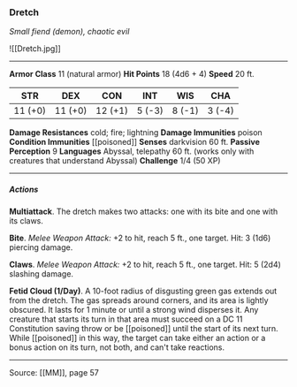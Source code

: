 ### Dretch
_Small fiend (demon), chaotic evil_

![[Dretch.jpg]]




---

**Armor Class** 11 (natural armor)
**Hit Points** 18 (4d6 + 4)
**Speed** 20 ft.

| STR     | DEX     | CON     | INT     | WIS     | CHA     |
|---------|---------|---------|---------|---------|---------|
| 11 (+0) | 11 (+0) | 12 (+1) | 5 (-3) | 8 (-1) | 3 (-4) |

**Damage Resistances** cold; fire; lightning
**Damage Immunities** poison
**Condition Immunities** [[poisoned]]
**Senses** darkvision 60 ft.
**Passive Perception** 9
**Languages** Abyssal, telepathy 60 ft. (works only with creatures that understand Abyssal)
**Challenge** 1/4 (50 XP)

---

##### Actions
**Multiattack**. The dretch makes two attacks: one with its bite and one with its claws.

**Bite**. _Melee Weapon Attack:_ +2 to hit, reach 5 ft., one target. Hit: 3 (1d6) piercing damage.

**Claws**. _Melee Weapon Attack:_ +2 to hit, reach 5 ft., one target. Hit: 5 (2d4) slashing damage.

**Fetid Cloud (1/Day)**. A 10-foot radius of disgusting green gas extends out from the dretch. The gas spreads around corners, and its area is lightly obscured. It lasts for 1 minute or until a strong wind disperses it. Any creature that starts its turn in that area must succeed on a DC 11 Constitution saving throw or be [[poisoned]] until the start of its next turn. While [[poisoned]] in this way, the target can take either an action or a bonus action on its turn, not both, and can't take reactions.


---

Source: [[MM]], page 57